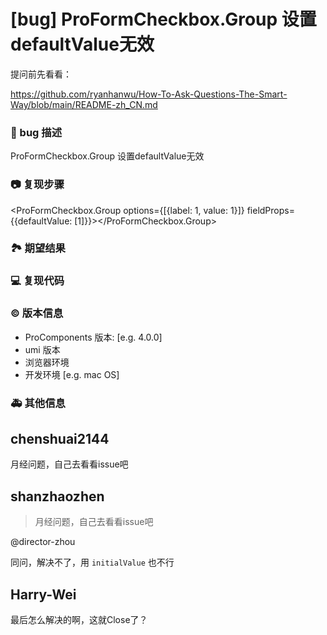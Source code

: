 # [bug] ProFormCheckbox.Group 设置defaultValue无效

提问前先看看：

https://github.com/ryanhanwu/How-To-Ask-Questions-The-Smart-Way/blob/main/README-zh_CN.md

### 🐛 bug 描述

ProFormCheckbox.Group 设置defaultValue无效

### 📷 复现步骤

<ProFormCheckbox.Group options={[{label: 1, value: 1}]} fieldProps={{defaultValue: [1]}}></ProFormCheckbox.Group>

### 🏞 期望结果

<!--
描述你原本期望看到的结果
-->

### 💻 复现代码

<!--
提供可复现的代码，仓库，或线上示例
-->

### © 版本信息

- ProComponents 版本: [e.g. 4.0.0]
- umi 版本
- 浏览器环境
- 开发环境 [e.g. mac OS]

### 🚑 其他信息

<!--
如截图等其他信息可以贴在这里
-->

## chenshuai2144

月经问题，自己去看看issue吧

## shanzhaozhen

> 月经问题，自己去看看issue吧

@director-zhou

同问，解决不了，用 `initialValue` 也不行

## Harry-Wei

最后怎么解决的啊，这就Close了？
